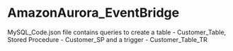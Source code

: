 # AmazonAurora_EventBridge

MySQL_Code.json file contains queries to create a table - Customer_Table, Stored Procedure - Customer_SP and a trigger - Customer_Table_TR
